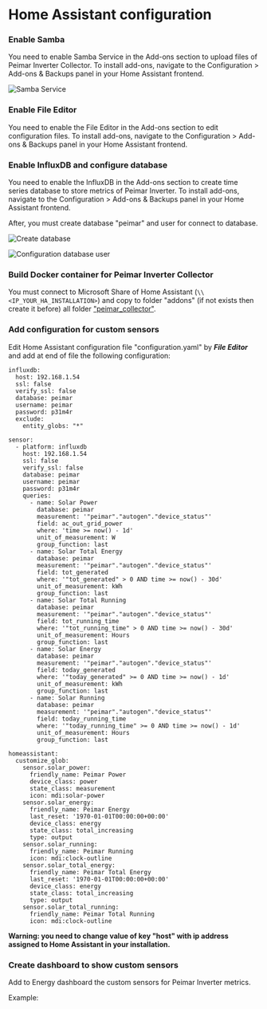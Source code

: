 # Home Assistant configuration

### Enable Samba

You need to enable Samba Service in the Add-ons section to upload files of Peimar Inverter Collector. To install add-ons, navigate to the Configuration > Add-ons & Backups panel in your Home Assistant frontend.

![Samba Service](https://github.com/cislow970/raspberry-solar-mon/blob/main/home_assistant/images/ha01.png)

### Enable File Editor

You need to enable the File Editor in the Add-ons section to edit configuration files. To install add-ons, navigate to the Configuration > Add-ons & Backups panel in your Home Assistant frontend.

### Enable InfluxDB and configure database

You need to enable the InfluxDB in the Add-ons section to create time series database to store metrics of Peimar Inverter. To install add-ons, navigate to the Configuration > Add-ons & Backups panel in your Home Assistant frontend.

After, you must create database "peimar" and user for connect to database.

![Create database]()

![Configuration database user]()




### Build Docker container for Peimar Inverter Collector

You must connect to Microsoft Share of Home Assistant (```\\<IP_YOUR_HA_INSTALLATION>```) and copy to folder "addons" (if not exists then create it before) all folder ["peimar_collector"](https://github.com/cislow970/raspberry-solar-mon/tree/main/home_assistant/addons/peimar_collector).




### Add configuration for custom sensors

Edit Home Assistant configuration file "configuration.yaml" by ***File Editor*** and add at end of file the following configuration:

```
influxdb:
  host: 192.168.1.54
  ssl: false
  verify_ssl: false
  database: peimar
  username: peimar
  password: p31m4r
  exclude:
    entity_globs: "*"

sensor:
  - platform: influxdb
    host: 192.168.1.54
    ssl: false
    verify_ssl: false
    database: peimar
    username: peimar
    password: p31m4r
    queries:
      - name: Solar Power
        database: peimar
        measurement: '"peimar"."autogen"."device_status"'
        field: ac_out_grid_power
        where: 'time >= now() - 1d'
        unit_of_measurement: W
        group_function: last
      - name: Solar Total Energy
        database: peimar
        measurement: '"peimar"."autogen"."device_status"'
        field: tot_generated
        where: '"tot_generated" > 0 AND time >= now() - 30d'
        unit_of_measurement: kWh
        group_function: last
      - name: Solar Total Running
        database: peimar
        measurement: '"peimar"."autogen"."device_status"'
        field: tot_running_time
        where: '"tot_running_time" > 0 AND time >= now() - 30d'
        unit_of_measurement: Hours
        group_function: last
      - name: Solar Energy
        database: peimar
        measurement: '"peimar"."autogen"."device_status"'
        field: today_generated
        where: '"today_generated" >= 0 AND time >= now() - 1d'
        unit_of_measurement: kWh
        group_function: last
      - name: Solar Running
        database: peimar
        measurement: '"peimar"."autogen"."device_status"'
        field: today_running_time
        where: '"today_running_time" >= 0 AND time >= now() - 1d'
        unit_of_measurement: Hours
        group_function: last

homeassistant:
  customize_glob:
    sensor.solar_power:
      friendly_name: Peimar Power
      device_class: power
      state_class: measurement
      icon: mdi:solar-power
    sensor.solar_energy:
      friendly_name: Peimar Energy
      last_reset: '1970-01-01T00:00:00+00:00'
      device_class: energy
      state_class: total_increasing
      type: output
    sensor.solar_running:
      friendly_name: Peimar Running
      icon: mdi:clock-outline
    sensor.solar_total_energy:
      friendly_name: Peimar Total Energy
      last_reset: '1970-01-01T00:00:00+00:00'
      device_class: energy
      state_class: total_increasing
      type: output
    sensor.solar_total_running:
      friendly_name: Peimar Total Running
      icon: mdi:clock-outline
```

**Warning: you need to change value of key "host" with ip address assigned to Home Assistant in your installation.**


### Create dashboard to show custom sensors

Add to Energy dashboard the custom sensors for Peimar Inverter metrics.

Example:

